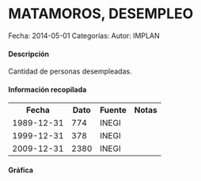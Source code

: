 MATAMOROS, DESEMPLEO
=====

Fecha: 2014-05-01
Categorías: 
Autor: IMPLAN

#### Descripción

Cantidad de personas desempleadas.

#### Información recopilada

<table class="table table-hover table-bordered">
  <tr><th>Fecha</th><th>Dato</th><th>Fuente</th><th>Notas</th></tr>
  <tr><td>1989-12-31</td><td>774</td><td>INEGI</td><td></td></tr>
  <tr><td>1999-12-31</td><td>378</td><td>INEGI</td><td></td></tr>
  <tr><td>2009-12-31</td><td>2380</td><td>INEGI</td><td></td></tr>
</table>

#### Gráfica

<div id="Morrisorchruzk" class="grafica"></div>
  <!-- JAVASCRIPT DE LA GRAFICA EN Morrisorchruzk -->
  <script>
  new Morris.Bar({
    element: 'Morrisorchruzk',
    data: [
      { fecha: '1989-12-31', dato: 774 },
      { fecha: '1999-12-31', dato: 378 },
      { fecha: '2009-12-31', dato: 2380 }
    ],
    xkey: 'fecha',
    ykeys: ['dato'],
    labels: ['Dato']
  });
  </script>

